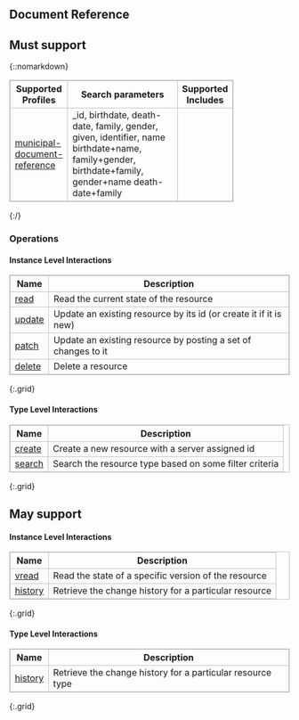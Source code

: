 ## Document Reference
## Must support 
{::nomarkdown}
<style>
    table, th, td {
        border: 1px solid silver;
        border-collapse: collapse;
    }
</style>
<table style="width:80%;">
    <tr>
        <th>Supported Profiles</th>
        <th style="width:50%">Search parameters</th>
        <th>Supported Includes</th>            
    </tr>
    <tr>
        <td><a href="StructureDefinition-municipal-document-reference.html">municipal-document-reference</a></td>
        <td>_id, birthdate, death-date, family, gender, given, identifier, name birthdate+name, 
        family+gender, birthdate+family, gender+name death-date+family   </td>
        <td></td>
    </tr>
</table>
{:/}

### Operations

#### Instance Level Interactions	

| Name | Description |   
|------|--------------|   
| [read](https://hl7.org/fhir/R4/http.html#read)	| Read the current state of the resource
| [update](https://hl7.org/fhir/R4/http.html#update) | Update an existing resource by its id (or create it if it is new)
| [patch](https://hl7.org/fhir/R4/http.html#patch) | Update an existing resource by posting a set of changes to it
| [delete](https://hl7.org/fhir/R4/http.html#delete) | Delete a resource
{:.grid}

#### Type Level Interactions	

| Name | Description |   
|------|--------------|   
| [create](https://hl7.org/fhir/R4/http.html#create) | Create a new resource with a server assigned id
| [search](https://hl7.org/fhir/R4/http.html#search) | Search the resource type based on some filter criteria
{:.grid}


## May support 

#### Instance Level Interactions	

| Name | Description |   
|------|--------------|   
| [vread](https://hl7.org/fhir/R4/http.html#vread)	| Read the state of a specific version of the resource
| [history](https://hl7.org/fhir/R4/http.html#history) | Retrieve the change history for a particular resource
{:.grid}

#### Type Level Interactions	

| Name | Description |   
|------|--------------|   
| [history](https://hl7.org/fhir/R4/http.html#history) | Retrieve the change history for a particular resource type
{:.grid}

